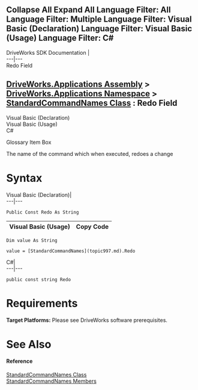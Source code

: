 Collapse All Expand All Language Filter: All  Language Filter: Multiple  Language Filter: Visual Basic (Declaration) Language Filter: Visual Basic (Usage) Language Filter: C#  
---  
DriveWorks SDK Documentation  |   
---|---  
Redo Field   
  
[DriveWorks.Applications Assembly](topic13.md) > [DriveWorks.Applications Namespace](topic16.md) > [StandardCommandNames Class](topic997.md) : Redo Field  
---  
  
Visual Basic (Declaration)    
Visual Basic (Usage)    
C# 

Glossary Item Box

The name of the command which when executed, redoes a change 

# Syntax

Visual Basic (Declaration)|   
---|---  
      
    
    Public Const Redo As String  
  
Visual Basic (Usage)| Copy Code  
---|---  
      
    
    Dim value As String
     
    value = [StandardCommandNames](topic997.md).Redo  
  
C#|   
---|---  
      
    
    public const string Redo  
  
# Requirements

**Target Platforms:** Please see DriveWorks software prerequisites.

# See Also

#### Reference

[StandardCommandNames Class](topic997.md)   
[StandardCommandNames Members](topic998.md)


